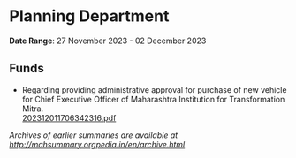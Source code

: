 # Planning Department

**Date Range**: 27 November 2023 - 02 December 2023


## Funds
- Regarding providing administrative approval for purchase of new vehicle for Chief Executive Officer of Maharashtra Institution for Transformation Mitra.\
  [202312011706342316.pdf](https://gr.maharashtra.gov.in/Site/Upload/Government%20Resolutions/English/202312011706342316.pdf)


*Archives of earlier summaries are available at http://mahsummary.orgpedia.in/en/archive.html*